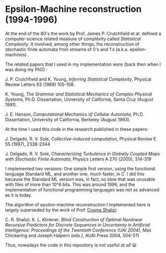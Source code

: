 # Epsilon-Machine reconstruction (1994-1996)

At the end of the 80's the work by Prof. James P. Crutchfield et al. defined a computer-science related measure of complexity called *Statistical Complexity*. It involved, among other things, the reconstruction of stochastic finite automata from streams of 0's and 1's (a.k.a. epsilon-machines) .

The related papers that I used in my implementation were (back then when I was doing my PhD) :

J. P. Crutchfield and K. Young, *Inferring Statistical Complexity*, Physical Review Letters 63 (1989) 105-108.

K. Young, *The Grammar and Statistical Mechanics of Complex Physical Systems*, Ph.D. Dissertation, University of California, Santa Cruz (August 1991). 

J. E. Hanson, *Computational Mechanics of Cellular Automata*, Ph.D. Dissertation, University of California, Berkeley (August 1993). 

At the time I used this code in the research published in these papers:

J. Delgado, R. V. Sole, *Collective-induced computation*, Physical Review E 55 (1997), 2338-2344

J. Delgado, R. V. Sole, *Characterizing Turbulence in Globally Coupled Maps with Stochastic Finite Automata*, Physics Letters A 270 (2000), 314-319

I implemented two versions: One simple first version, using the functional language Standard ML, and another one, much faster, in C. I did this because the Standard ML version was, in fact, so slow that was unusable with files of more than 10^6 bits. This was around 1996, and the implementation of functional programming languages was not as advanced as it is today.

The algorithm of epsilon-machine reconstruction I implemented here is largely superseded by the work of Prof. [Cosma Shalizi](http://bactra.org/CSSR/):

C. R. Shalizi, K. L. Klinkner, *Blind Construction of Optimal Nonlinear Recursive Predictors for Discrete Sequences* in *Uncertainty in Artificial Intelligence: Proceedings of the Twentieth Conference (UAI 2004)*, Max Chickering and Joseph Halpern (eds.), AUAI Press 2004, 504-511

Thus, nowadays the code in this repository is *not* useful *at all* :smiley:
